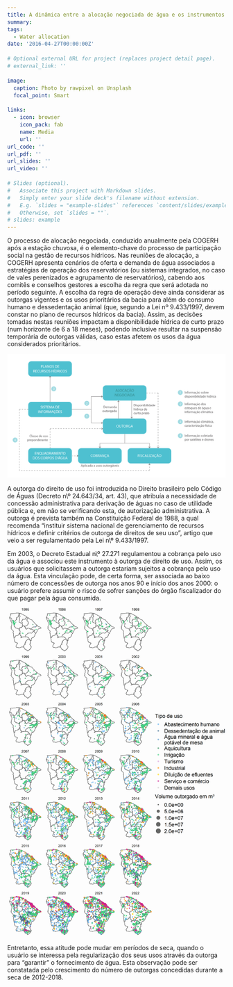 ```yaml
---
title: A dinâmica entre a alocação negociada de água e os instrumentos de gestão de recursos hídricos no Ceará
summary: 
tags:
  - Water allocation
date: '2016-04-27T00:00:00Z'

# Optional external URL for project (replaces project detail page).
# external_link: ''

image:
  caption: Photo by rawpixel on Unsplash
  focal_point: Smart

links:
  - icon: browser
    icon_pack: fab
    name: Media
    url: ''
url_code: ''
url_pdf: ''
url_slides: ''
url_video: ''

# Slides (optional).
#   Associate this project with Markdown slides.
#   Simply enter your slide deck's filename without extension.
#   E.g. `slides = "example-slides"` references `content/slides/example-slides.md`.
#   Otherwise, set `slides = ""`.
# slides: example
---
```


O processo de alocação negociada, conduzido anualmente pela COGERH após a
estação chuvosa, é o elemento-chave do processo de participação social na gestão de
recursos hídricos. Nas reuniões de alocação, a COGERH apresenta cenários de oferta e
demanda de água associados a estratégias de operação dos reservatórios (ou sistemas
integrados, no caso de vales perenizados e agrupamento de reservatórios), cabendo
aos comitês e conselhos gestores a escolha da regra que será adotada no período
seguinte. A escolha da regra de operação deve ainda considerar as outorgas vigentes e
os usos prioritários da bacia para além do consumo humano e dessedentação animal
(que, segundo a Lei nº 9.433/1997, devem constar no plano de recursos hídricos da
bacia). Assim, as decisões tomadas nestas reuniões impactam a disponibilidade hídrica
de curto prazo (num horizonte de 6 a 18 meses), podendo inclusive resultar na
suspensão temporária de outorgas válidas, caso estas afetem os usos da água
considerados prioritários.

![Alocação negociada e instrumentos de gestão de recursos hídricos.](esquema-alocacao-potenciais.png)

A outorga do direito de uso foi introduzida no Direito brasileiro pelo Código de
Águas (Decreto n\º 24.643/34, art. 43), que atribuía a necessidade de concessão
administrativa para derivação de águas no caso de utilidade pública e, em não se
verificando esta, de autorização administrativa. A outorga é prevista também na
Constituição Federal de 1988, a qual recomenda “instituir sistema nacional de
gerenciamento de recursos hídricos e definir critérios de outorga de direitos de seu
uso”, artigo que veio a ser regulamentado pela Lei n\º 9.433/1997.

Em 2003, o Decreto Estadual n\º 27.271 regulamentou a cobrança pelo uso da água
e associou este instrumento à outorga de direito de uso. Assim, os usuários que
solicitassem a outorga estariam sujeitos a cobrança pelo uso da água. Esta vinculação
pode, de certa forma, ser associada ao baixo número de concessões de outorga nos
anos 90 e início dos anos 2000: o usuário prefere assumir o risco de sofrer sanções do
órgão fiscalizador do que pagar pela água consumida.

![Image alt](outorgas_concedidas_anual_mapa_v2.png)

Entretanto, essa atitude pode mudar em períodos de seca, quando o usuário se interessa pela regularização dos seus usos através da outorga para “garantir” o fornecimento de
água. Esta observação pode ser constatada pelo crescimento do número de outorgas
concedidas durante a seca de 2012-2018.